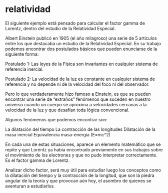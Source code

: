 # relatividad

El siguiente ejemplo está pensado para calcular el factor gamma de Lorentz, dentro del estudio de la Relatividad Especial.


Albert Einstein publicó en 1905 (el año milagroso) una serie de 5 artículos entre los que destacaba un estudio de la Relatividad Especial. En su trabajo podemos encontrar dos postulados básicos que pueden enunciarse de la siguiente forma:

Postulado 1: Las leyes de la Física son invariantes en cualquier sistema de referencia inercial.

Postulado 2: La velocidad de la luz es constante en cualquier sistema de referencia y no depende ni de la velocidad del foco ni del observador.

Pero lo que verdaderamente hizo famoso a Einstein, es que se pueden encontrar una serie de “extraños” fenómenos que suceden en nuestro universo cuando un cuerpo se aproxima a velocidades cercanas a la velocidad de la luz y que desafían toda lógica convencional.

Algunos fenómenos que podemos encontrar son:

La dilatación del tiempo
La contracción de las longitudes
Dilatación de la masa inercial
Equivalencia masa-energía (E=mc^2)

En cada una de estas situaciones, aparece un elemento matemático que se repite y que Lorentz ya había encontrado previamente en sus trabajos sobre el movimiento de los electrones y que no pudo interpretar correctamente. Es el factor gamma de Lorentz.


Analizar dicho factor, será muy útil para estudiar luego los conceptos como la dilatación del tiempo y la contracción de la longitud, que son la piedra angular de la teoría y que provocan aún hoy, el asombro de quienes se aventuran a estudiarlos.
